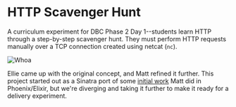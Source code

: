 # HTTP Scavenger Hunt

A curriculum experiment for DBC Phase 2 Day 1--students learn HTTP through a step-by-step scavenger hunt. They must perform HTTP requests manually over a TCP connection created using netcat (`nc`).

![Whoa](https://media.giphy.com/media/KJHINXxzWX7A4/giphy.gif)

Ellie came up with the original concept, and Matt refined it further. This project started out as a Sinatra port of some [initial work](https://github.com/mattbaker/http-explorer) Matt did in Phoenix/Elixir, but we're diverging and taking it further to make it ready for a delivery experiment.
